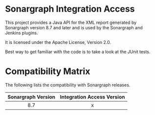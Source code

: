 # Sonargraph Integration Access

This project provides a Java API for the XML report generated by Sonargraph version 8.7 and later and is used by the Sonargraph and Jenkins plugins.
 
It is licensed under the Apache License, Version 2.0.

Best way to get familiar with the code is to take a look at the JUnit tests.

# Compatibility Matrix

The following lists the compatibility with Sonargraph releases.

| Sonargraph Version | Integration Access Version | 
|:------------------:|:--------------------------:| 
| 8.7                |             x              | 

